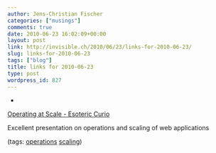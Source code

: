 ```yaml
---
author: Jens-Christian Fischer
categories: ["musings"]
comments: true
date: 2010-06-23 16:02:09+00:00
layout: post
link: http://invisible.ch/2010/06/23/links-for-2010-06-23/
slug: links-for-2010-06-23
tags: ["blog"]
title: links for 2010-06-23
type: post
wordpress_id: 827
---
```


  * 
                

[Operating at Scale - Esoteric Curio](http://lethargy.org/~jesus/writes/operating-at-scale)


                

Excellent presentation on operations and scaling of web applications


                

(tags: [operations](http://delicious.com/jaycee/operations) [scaling](http://delicious.com/jaycee/scaling))


            
